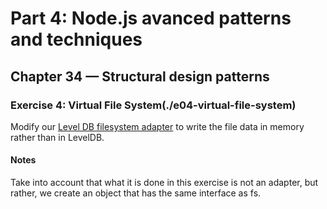 # Part 4: Node.js avanced patterns and techniques
## Chapter 34 &mdash; Structural design patterns
### Exercise 4: Virtual File System(./e04-virtual-file-system)
Modify our [Level DB filesystem adapter](12-adapter-level-up-fs-api) to write the file data in memory rather than in LevelDB.

#### Notes
Take into account that what it is done in this exercise is not an adapter, but rather, we create an object that has the same interface as fs.